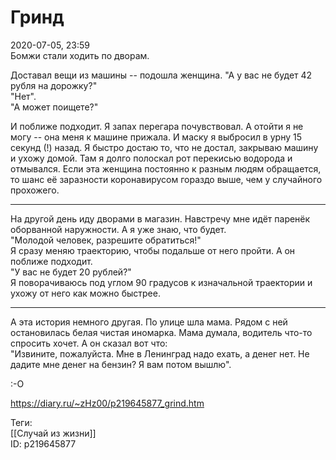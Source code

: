 Гринд
======

   
 2020-07-05, 23:59   
  Бомжи стали ходить по дворам.   
   
 Доставал вещи из машины -- подошла женщина. "А у вас не будет 42 рубля на дорожку?"   
 "Нет".   
 "А может поищете?"   
   
 И поближе подходит. Я запах перегара почувствовал. А отойти я не могу -- она меня к машине прижала. И маску я выбросил в урну 15 секунд (!) назад. Я быстро достаю то, что не достал, закрываю машину и ухожу домой. Там я долго полоскал рот перекисью водорода и отмывался. Если эта женщина постоянно к разным людям обращается, то шанс её заразности коронавирусом гораздо выше, чем у случайного прохожего.   
   
 ***   
   
 На другой день иду дворами в магазин. Навстречу мне идёт паренёк оборванной наружности. А я уже знаю, что будет.   
 "Молодой человек, разрешите обратиться!"   
 Я сразу меняю траекторию, чтобы подальше от него пройти. А он поближе подходит.   
 "У вас не будет 20 рублей?"   
 Я поворачиваюсь под углом 90 градусов к изначальной траектории и ухожу от него как можно быстрее.   
   
 ***   
   
 А эта история немного другая. По улице шла мама. Рядом с ней остановилась белая чистая иномарка. Мама думала, водитель что-то спросить хочет. А он сказал вот что:   
 "Извините, пожалуйста. Мне в Ленинград надо ехать, а денег нет. Не дадите мне денег на бензин? Я вам потом вышлю".   
   
 :-О   
    
 <https://diary.ru/~zHz00/p219645877_grind.htm>   
   
 Теги:   
 [[Случай из жизни]]   
 ID: p219645877